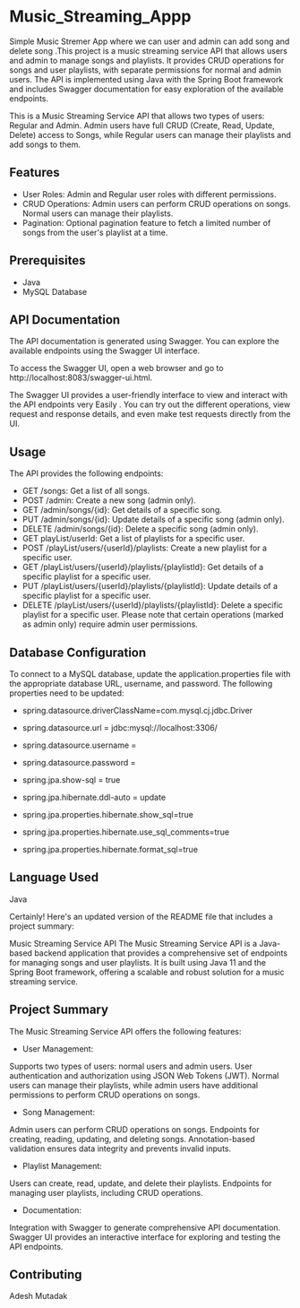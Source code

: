# Music_Streaming_Appp

Simple Music Stremer App where we can user and admin can add song and delete song .This project is a music streaming service API that allows users  and admin to manage songs and playlists. It provides CRUD operations for songs and user playlists, with separate permissions for normal and admin users. The API is implemented using Java  with the Spring Boot framework and includes Swagger documentation for easy exploration of the available endpoints.

This is a Music Streaming Service API that allows two types of users: Regular  and Admin. Admin users have full CRUD (Create, Read, Update, Delete) access to Songs, while Regular users can manage their playlists and add songs to them.

## Features

- User Roles: Admin and Regular  user roles with different permissions.
- CRUD Operations: Admin users can perform CRUD operations on songs. Normal users can manage their playlists.
- Pagination: Optional pagination feature to fetch a limited number of songs from the user's playlist at a time.

## Prerequisites

- Java 
- MySQL Database


## API Documentation
The API documentation is generated using Swagger. You can explore the available endpoints using the Swagger UI interface.

To access the Swagger UI, open a web browser and go to http://localhost:8083/swagger-ui.html.

The Swagger UI provides a user-friendly interface to view and interact with the API endpoints very Easily . You can try out the different operations, view request and response details, and even make test requests directly from the UI.

## Usage
The API provides the following endpoints:

* GET /songs: Get a list of all songs.
* POST /admin: Create a new song (admin only).
* GET /admin/songs/{id}: Get details of a specific song.
* PUT /admin/songs/{id}: Update details of a specific song (admin only).
* DELETE /admin/songs/{id}: Delete a specific song (admin only).
* GET playList/userId: Get a list of playlists for a specific user.
* POST /playList/users/{userId}/playlists: Create a new playlist for a specific user.
* GET /playList/users/{userId}/playlists/{playlistId}: Get details of a specific playlist for a specific user.
* PUT /playList/users/{userId}/playlists/{playlistId}: Update details of a specific playlist for a specific user.
* DELETE /playList/users/{userId}/playlists/{playlistId}: Delete a specific playlist for a specific user.
Please note that certain operations (marked as admin only) require admin user permissions.
## Database Configuration
To connect to a MySQL database, update the application.properties file with the appropriate database URL, username, and password. The following properties need to be updated:

* spring.datasource.driverClassName=com.mysql.cj.jdbc.Driver
* spring.datasource.url = jdbc:mysql://localhost:3306/<DatabaseName>
* spring.datasource.username = <userName>
* spring.datasource.password = <password>
* spring.jpa.show-sql = true
* spring.jpa.hibernate.ddl-auto = update

* spring.jpa.properties.hibernate.show_sql=true
* spring.jpa.properties.hibernate.use_sql_comments=true
* spring.jpa.properties.hibernate.format_sql=true
## Language Used
Java
  
Certainly! Here's an updated version of the README file that includes a project summary:

Music Streaming Service API
The Music Streaming Service API is a Java-based backend application that provides a comprehensive set of endpoints for managing songs and user playlists. It is built using Java 11 and the Spring Boot framework, offering a scalable and robust solution for a music streaming service.

## Project Summary
The Music Streaming Service API offers the following features:

* User Management:

Supports two types of users: normal users and admin users.
User authentication and authorization using JSON Web Tokens (JWT).
Normal users can manage their playlists, while admin users have additional permissions to perform CRUD operations on songs.
* Song Management:

Admin users can perform CRUD operations on songs.
Endpoints for creating, reading, updating, and deleting songs.
Annotation-based validation ensures data integrity and prevents invalid inputs.
* Playlist Management:

Users can create, read, update, and delete their playlists.
Endpoints for managing user playlists, including CRUD operations.

* Documentation:

Integration with Swagger to generate comprehensive API documentation.
Swagger UI provides an interactive interface for exploring and testing the API endpoints.


## Contributing
Adesh Mutadak
